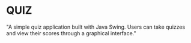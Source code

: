 # QUIZ
"A simple quiz application built with Java Swing. Users can take quizzes and view their scores through a graphical interface."
